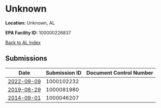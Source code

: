 # Unknown

**Location:** Unknown, AL

**EPA Facility ID:** 100000226837

[Back to AL Index](../../index.md)

## Submissions

| Date | Submission ID | Document Control Number |
|------|--------------|-------------------------|
| [2022-09-09](submissions/1000102232.md) | 1000102232 |  |
| [2019-08-29](submissions/1000081980.md) | 1000081980 |  |
| [2014-09-01](submissions/1000046207.md) | 1000046207 |  |
